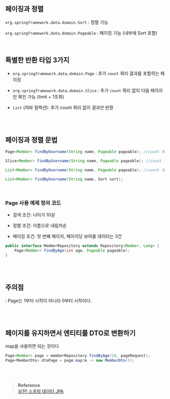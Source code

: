 ## 페이징과 정렬

`org.springframework.data.domain.Sort` : 정렬 기능

`org.springframework.data.domain.Pageable` : 페이징 기능 (내부에 Sort 포함)


<br/>

## 특별한 반환 타입 3가지

- `org.springframework.data.domain.Page` : 추가 `count` 쿼리 결과를 포함하는 페이징

- `org.springframework.data.domain.Slice` : 추가 `count` 쿼리 없이 다음 페이지만 확인 가능 (limit + 1조회)

- `List` (자바 컬렉션): 추가 count 쿼리 없이 결과만 반환

<br/><br/>


## 페이징과 정렬 문법

```java
Page<Member> findByUsername(String name, Pageable pageable); //count 쿼리 사용

Slice<Member> findByUsername(String name, Pageable pageable); //count 쿼리 사용 안함

List<Member> findByUsername(String name, Pageable pageable); //count 쿼리 사용 안함

List<Member> findByUsername(String name, Sort sort);
```

<br/>

### Page 사용 예제 정의 코드

- 검색 조건: 나이가 10살

- 정렬 조건: 이름으로 내림차순

- 페이징 조건: 첫 번째 페이지, 페이지당 보여줄 데이터는 3건

```java
public interface MemberRepository extends Repository<Member, Long> {
    Page<Member> findByAge(int age, Pageable pageable);
}
```

<br/><br/>


## 주의점

: Page는 1부터 시작이 아니라 0부터 시작이다.


<br/><br/>


## 페이지를 유지하면서 엔티티를 DTO로 변환하기

map을 사용하면 되는 것이다

```java
Page<Member> page = memberRepository.findByAge(10, pageRequest);
Page<MemberDto> dtoPage = page.map(m -> new MemberDto());
```



<br/><br/>

>**Reference** <br/>[실전! 스프링 데이터 JPA](https://www.inflearn.com/course/%EC%8A%A4%ED%94%84%EB%A7%81-%EB%8D%B0%EC%9D%B4%ED%84%B0-JPA-%EC%8B%A4%EC%A0%84?_gl=1*1x5vsec*_ga*OTY2ODU2MjYxLjE2NzkwNjYzNDU.*_ga_85V6SRKGJV*MTY5MjMyMTczNi40MC4xLjE2OTIzNDAwNDguNTIuMC4w)

